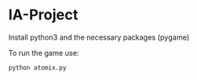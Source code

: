 # IA-Project

Install python3 and the necessary packages (pygame)

To run the game use: <br />
```bash
python atomix.py
 ```

